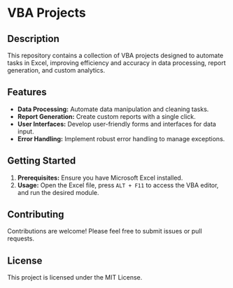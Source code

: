 # VBA Projects

## Description
This repository contains a collection of VBA projects designed to automate tasks in Excel, improving efficiency and accuracy in data processing, report generation, and custom analytics. 

## Features
- **Data Processing:** Automate data manipulation and cleaning tasks.
- **Report Generation:** Create custom reports with a single click.
- **User Interfaces:** Develop user-friendly forms and interfaces for data input.
- **Error Handling:** Implement robust error handling to manage exceptions.

## Getting Started
1. **Prerequisites:** Ensure you have Microsoft Excel installed.
2. **Usage:** Open the Excel file, press `ALT + F11` to access the VBA editor, and run the desired module.

## Contributing
Contributions are welcome! Please feel free to submit issues or pull requests.

## License
This project is licensed under the MIT License.
